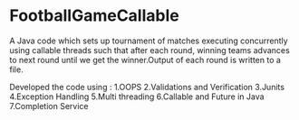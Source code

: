 # FootballGameCallable
A Java code which sets up tournament of matches executing concurrently using callable threads such that after each round, winning teams advances to next round until we get the winner.Output of each round is written to a file.

Developed the code using : 1.OOPS 2.Validations and Verification 3.Junits 4.Exception Handling 5.Multi threading 6.Callable and Future in Java
7.Completion Service
